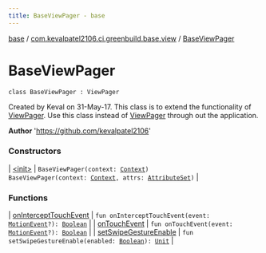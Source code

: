 ```yaml
---
title: BaseViewPager - base
---
```


[base](../../index.html) / [com.kevalpatel2106.ci.greenbuild.base.view](../index.html) / [BaseViewPager](./index.html)

# BaseViewPager

`class BaseViewPager : ViewPager`

Created by Keval on 31-May-17.
This class is to extend the functionality of [ViewPager](#). Use this class instead
of [ViewPager](#) through out the application.

**Author**
'https://github.com/kevalpatel2106'

### Constructors

| [&lt;init&gt;](-init-.html) | `BaseViewPager(context: `[`Context`](https://developer.android.com/reference/android/content/Context.html)`)`<br>`BaseViewPager(context: `[`Context`](https://developer.android.com/reference/android/content/Context.html)`, attrs: `[`AttributeSet`](https://developer.android.com/reference/android/util/AttributeSet.html)`)` |

### Functions

| [onInterceptTouchEvent](on-intercept-touch-event.html) | `fun onInterceptTouchEvent(event: `[`MotionEvent`](https://developer.android.com/reference/android/view/MotionEvent.html)`?): `[`Boolean`](https://kotlinlang.org/api/latest/jvm/stdlib/kotlin/-boolean/index.html) |
| [onTouchEvent](on-touch-event.html) | `fun onTouchEvent(event: `[`MotionEvent`](https://developer.android.com/reference/android/view/MotionEvent.html)`?): `[`Boolean`](https://kotlinlang.org/api/latest/jvm/stdlib/kotlin/-boolean/index.html) |
| [setSwipeGestureEnable](set-swipe-gesture-enable.html) | `fun setSwipeGestureEnable(enabled: `[`Boolean`](https://kotlinlang.org/api/latest/jvm/stdlib/kotlin/-boolean/index.html)`): `[`Unit`](https://kotlinlang.org/api/latest/jvm/stdlib/kotlin/-unit/index.html) |

